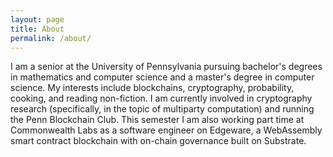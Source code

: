 ```yaml
---
layout: page
title: About
permalink: /about/
---
```


I am a senior at the University of Pennsylvania pursuing bachelor's degrees in mathematics and computer science and a master's degree in computer science. My interests include blockchains, cryptography, probability, cooking, and reading non-fiction. I am currently involved in cryptography research (specifically, in the topic of multiparty computation) and running the Penn Blockchain Club. This semester I am also working part time at Commonwealth Labs as a software engineer on Edgeware, a WebAssembly smart contract blockchain with on-chain governance built on Substrate.
